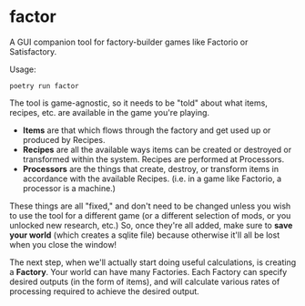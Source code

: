 # factor

A GUI companion tool for factory-builder games like Factorio or Satisfactory.

Usage:

```
poetry run factor
```

The tool is game-agnostic, so it needs to be "told" about what items, recipes, etc. are available in the game you're playing.

- **Items** are that which flows through the factory and get used up or produced by Recipes.
- **Recipes** are all the available ways items can be created or destroyed or transformed within the system. Recipes are performed at Processors.
- **Processors** are the things that create, destroy, or transform items in accordance with the available Recipes. (i.e. in a game like Factorio, a processor is a machine.)

These things are all "fixed," and don't need to be changed unless you wish to use the tool for a different game (or a different selection of mods, or you unlocked new research, etc.) So, once they're all added, make sure to **save your world** (which creates a sqlite file) because otherwise it'll all be lost when you close the window!

The next step, when we'll actually start doing useful calculations, is creating a **Factory**. Your world can have many Factories. Each Factory can specify desired outputs (in the form of items), and will calculate various rates of processing required to achieve the desired output.